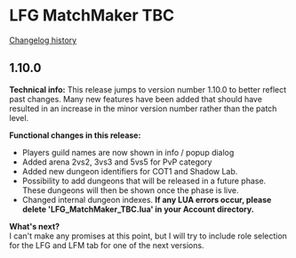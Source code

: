 # LFG MatchMaker TBC

[Changelog history](https://github.com/fs86/LFG_MatchMaker_TBC/blob/master/CHANGELOG_HISTORY.md)

## 1.10.0

**Technical info:** This release jumps to version number 1.10.0 to better reflect past changes. Many new features have been added that should have resulted in an increase in the minor version number rather than the patch level.

**Functional changes in this release:**

- Players guild names are now shown in info / popup dialog
- Added arena 2vs2, 3vs3 and 5vs5 for PvP category
- Added new dungeon identifiers for COT1 and Shadow Lab.
- Possibility to add dungeons that will be released in a future phase. These dungeons will then be shown once the phase is live.
- Changed internal dungeon indexes. **If any LUA errors occur, please delete 'LFG_MatchMaker_TBC.lua' in your Account directory.**

**What's next?**\
I can't make any promises at this point, but I will try to include role selection for the LFG and LFM tab for one of the next versions.
